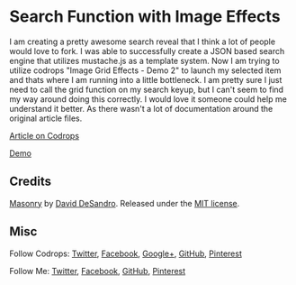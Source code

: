# Search Function with Image Effects

I am creating a pretty awesome search reveal that I think a lot of people would love to fork. I was able to successfully create a JSON based search engine that utilizes mustache.js as a template system. Now I am trying to utilize codrops "Image Grid Effects - Demo 2" to launch my selected item and thats where I am running into a little bottleneck. I am pretty sure I just need to call the grid function on my search keyup, but I can't seem to find my way around doing this correctly. I would love it someone could help me understand it better. As there wasn't a lot of documentation around the original article files.

[Article on Codrops](http://tympanus.net/codrops/?p=25256)

[Demo](http://tympanus.net/Development/ImageGridEffects/)

## Credits

[Masonry](http://masonry.desandro.com/) by [David DeSandro](http://desandro.com/). Released under the [MIT license](http://desandro.mit-license.org).

## Misc

Follow Codrops: [Twitter](http://www.twitter.com/codrops), [Facebook](http://www.facebook.com/pages/Codrops/159107397912), [Google+](https://plus.google.com/101095823814290637419), [GitHub](https://github.com/codrops), [Pinterest](http://www.pinterest.com/codrops/)

Follow Me: [Twitter](http://www.twitter.com/ryanjbrant), [Facebook](http://www.facebook.com/ryanjbrant), [GitHub](https://github.com/ryanjbrant), [Pinterest](http://www.pinterest.com/ryanjbrant/)






